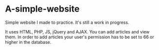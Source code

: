 # A-simple-website
Simple website I made to practice. It's still a work in progress.

It uses HTML, PHP, JS, jQuery and AJAX. You can add articles and view them. In order to add articles your user's permission has to be set to 66 or higher in the database.
